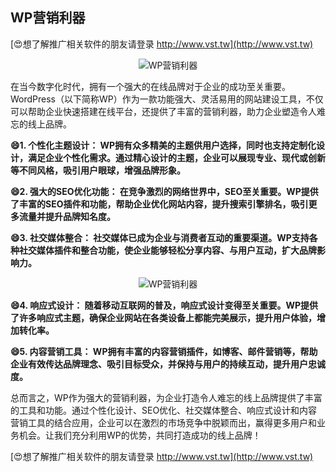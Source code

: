 ## **WP营销利器**

[😍想了解推广相关软件的朋友请登录 http://www.vst.tw](http://www.vst.tw)

 <center><img src="https://vst.tw/MP4/tuiguang/png/1.png" alt="WP营销利器"></center>

在当今数字化时代，拥有一个强大的在线品牌对于企业的成功至关重要。WordPress（以下简称WP）作为一款功能强大、灵活易用的网站建设工具，不仅可以帮助企业快速搭建在线平台，还提供了丰富的营销利器，助力企业塑造令人难忘的线上品牌。

**😄1. 个性化主题设计： WP拥有众多精美的主题供用户选择，同时也支持定制化设计，满足企业个性化需求。通过精心设计的主题，企业可以展现专业、现代或创新等不同风格，吸引用户眼球，增强品牌形象。**

**😄2. 强大的SEO优化功能： 在竞争激烈的网络世界中，SEO至关重要。WP提供了丰富的SEO插件和功能，帮助企业优化网站内容，提升搜索引擎排名，吸引更多流量并提升品牌知名度。**

**😄3. 社交媒体整合： 社交媒体已成为企业与消费者互动的重要渠道。WP支持各种社交媒体插件和整合功能，使企业能够轻松分享内容、与用户互动，扩大品牌影响力。**

 <center><img src="https://vst.tw/MP4/tuiguang/png/8.png" alt="WP营销利器"></center>

**😄4. 响应式设计： 随着移动互联网的普及，响应式设计变得至关重要。WP提供了许多响应式主题，确保企业网站在各类设备上都能完美展示，提升用户体验，增加转化率。**

**😄5. 内容营销工具： WP拥有丰富的内容营销插件，如博客、邮件营销等，帮助企业有效传达品牌理念、吸引目标受众，并保持与用户的持续互动，提升用户忠诚度。**

总而言之，WP作为强大的营销利器，为企业打造令人难忘的线上品牌提供了丰富的工具和功能。通过个性化设计、SEO优化、社交媒体整合、响应式设计和内容营销工具的结合应用，企业可以在激烈的市场竞争中脱颖而出，赢得更多用户和业务机会。让我们充分利用WP的优势，共同打造成功的线上品牌！

[😍想了解推广相关软件的朋友请登录 http://www.vst.tw](http://www.vst.tw)



